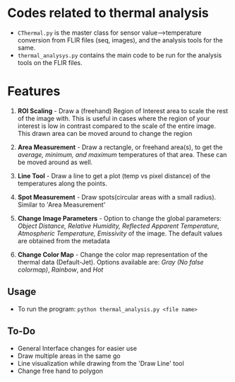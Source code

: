 # Codes related to thermal analysis
* `CThermal.py` is the master class for sensor value-->temperature conversion from FLIR files (seq, images), and the analysis tools for the same.
* `thermal_analysys.py` contains the main code to be run for the analysis tools on the FLIR files.

# Features
1. **ROI Scaling** - Draw a (freehand) Region of Interest area to scale the rest of the image with. This is useful in cases where the region of your interest is low in contrast compared to the scale of the entire image. This drawn area can be moved around to change the region

2. **Area Measurement** - Draw a rectangle, or freehand area(s), to get the *average, minimum, and maximum* temperatures of that area. These can be moved around as well.

3. **Line Tool** - Draw a line to get a plot (temp vs pixel distance) of the temperatures along the points.

4. **Spot Measurement** - Draw spots(circular areas with a small radius). Similar to 'Area Measurement'

5. **Change Image Parameters** - Option to change the global parameters: *Object Distance, Relative Humidity, Reflected Apparent Temperature, Atmospheric Temperature, Emissivity* of the image. The default values are obtained from the metadata

6. **Change Color Map** - Change the color map representation of the thermal data (Default-Jet). Options available are: *Gray* *(No false colormap)*, *Rainbow*, and *Hot*  

## Usage
* To run the program: `python thermal_analysis.py <file name>` 


## To-Do

* General Interface changes for easier use 
* Draw multiple areas in the same go
* Line visualization while drawing from the 'Draw Line' tool
* Change free hand to polygon 
